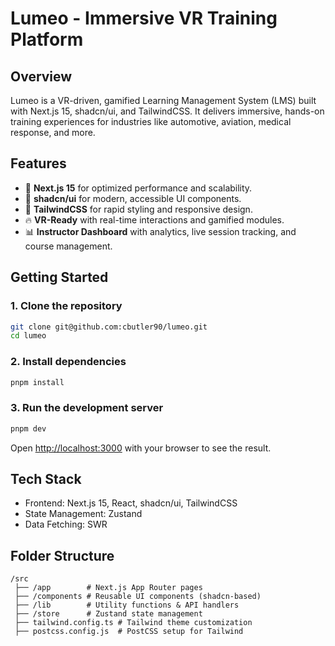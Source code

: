 # Lumeo - Immersive VR Training Platform

## Overview

Lumeo is a VR-driven, gamified Learning Management System (LMS) built with Next.js 15, shadcn/ui, and TailwindCSS. It delivers immersive, hands-on training experiences for industries like automotive, aviation, medical response, and more.

## Features

- 🚀 **Next.js 15** for optimized performance and scalability.
- 🎨 **shadcn/ui** for modern, accessible UI components.
- 💨 **TailwindCSS** for rapid styling and responsive design.
- 🔥 **VR-Ready** with real-time interactions and gamified modules.
- 📊 **Instructor Dashboard** with analytics, live session tracking, and course management.

## Getting Started

### 1. Clone the repository

```bash 
git clone git@github.com:cbutler90/lumeo.git
cd lumeo
```

### 2. Install dependencies

```bash
pnpm install
```

### 3. Run the development server

```bash
pnpm dev
```

Open [http://localhost:3000](http://localhost:3000) with your browser to see the result.

## Tech Stack

- Frontend: Next.js 15, React, shadcn/ui, TailwindCSS
- State Management: Zustand
- Data Fetching: SWR

## Folder Structure

```plaintext
/src
 ├── /app        # Next.js App Router pages
 ├── /components # Reusable UI components (shadcn-based)
 ├── /lib        # Utility functions & API handlers
 ├── /store      # Zustand state management
 ├── tailwind.config.ts # Tailwind theme customization
 ├── postcss.config.js  # PostCSS setup for Tailwind
 ```